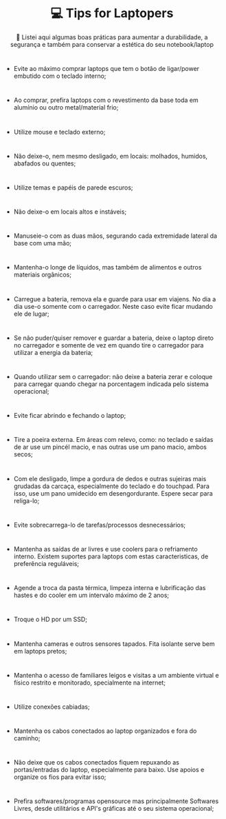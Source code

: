 <h1 align="center">💻 Tips for Laptopers </h1>

<p align="center"> 🔗 Listei aqui algumas boas práticas para aumentar a durabilidade, a segurança e também para conservar a estética do seu notebook/laptop</p>

<h1> </h1>

<ul class="ck ck-todolist">
 <li> <span> Evite ao máximo comprar laptops que tem o botão de ligar/power embutido com o teclado interno; </span> </li>
 
 <h1> </h1>
 <li> <span> Ao comprar, prefira laptops com o revestimento da base toda em alumínio ou outro metal/material frio; </span> </li>
 
 <h1> </h1>
 <li> <span> Utilize mouse e teclado externo; </span> </li>
 
 <h1> </h1>
 <li> <span> Não deixe-o, nem mesmo desligado, em locais: molhados, humidos, abafados ou quentes; </span> </li>
 
 <h1> </h1>
 <li> <span> Utilize temas e papéis de parede escuros; </span> </li>
 
 <h1> </h1>
 <li> <span> Não deixe-o em locais altos e instáveis; </span> </li>
 
 <h1> </h1>
 <li> <span> Manuseie-o com as duas mãos, segurando cada extremidade lateral da base com uma mão; </span> </li>
 
 <h1> </h1>
 <li> <span> Mantenha-o longe de líquidos, mas também de alimentos e outros materiais orgânicos; </span> </li>
 
 <h1> </h1>
 <li> <span> Carregue a bateria, remova ela e guarde para usar em viajens. No dia a dia use-o somente com o carregador. Neste caso evite ficar mudando ele de lugar; </span> </li>
 
 <h1> </h1>
 <li> <span> Se não puder/quiser remover e guardar a bateria, deixe o laptop direto no carregador e somente de vez em quando tire o carregador para utilizar a energia da bateria; </span> </li>
 
 <h1> </h1>
 <li> <span> Quando utilizar sem o carregador: não deixe a bateria zerar e coloque para carregar quando chegar na porcentagem indicada pelo sistema operacional; </span> </li>
 
 <h1> </h1>
 <li> <span> Evite ficar abrindo e fechando o laptop; </span> </li>
 
 <h1> </h1>
 <li> <span> Tire a poeira externa. Em áreas com relevo, como: no teclado e saídas de ar use um pincél macio, e nas outras use um pano macio, ambos secos; </span> </li>
 
 <h1> </h1>
 <li> <span> Com ele desligado, limpe a gordura de dedos e outras sujeiras mais grudadas da carcaça, especialmente do teclado e do touchpad. Para isso, use um pano umidecido em desengordurante. Espere secar para religa-lo; </span> </li>
 
 <h1> </h1>
 <li> <span> Evite sobrecarrega-lo de tarefas/processos desnecessários; </span> </li>
 
 <h1> </h1>
 <li> <span> Mantenha as saídas de ar livres e use coolers para o refriamento interno. Existem suportes para laptops com estas caracteristicas, de preferência reguláveis; </span> </li>
 
 <h1> </h1>
 <li> <span> Agende a troca da pasta térmica, limpeza interna e lubrificação das hastes e do cooler em um intervalo máximo de 2 anos; </span> </li>
 
 <h1> </h1>
 <li> <span> Troque o HD por um SSD; </span> </li>
 
 <h1> </h1>
 <li> <span> Mantenha cameras e outros sensores tapados. Fita isolante serve bem em laptops pretos; </span> </li>
 
 <h1> </h1>
 <li> <span> Mantenha o acesso de familiares leigos e visitas a um ambiente virtual e físico restrito e monitorado, specialmente na internet; </span> </li>
 
 <h1> </h1>
 <li> <span> Utilize conexões cabiadas; </span> </li>
  
 <h1> </h1>
 <li> <span> Mantenha os cabos conectados ao laptop organizados e fora do caminho; </span> </li>
 
 <h1> </h1>
 <li> <span> Não deixe que os cabos conectados fiquem repuxando as portas/entradas do laptop, especialmente para baixo. Use apoios e organize os fios para evitar isso; </span> </li>
 
 
 <h1> </h1>
 <li> <span> Prefira softwares/programas opensource mas principalmente Softwares Livres, desde utilitários e API's gráficas até o seu sistema operacional; </span> </li>
 
</ul>
